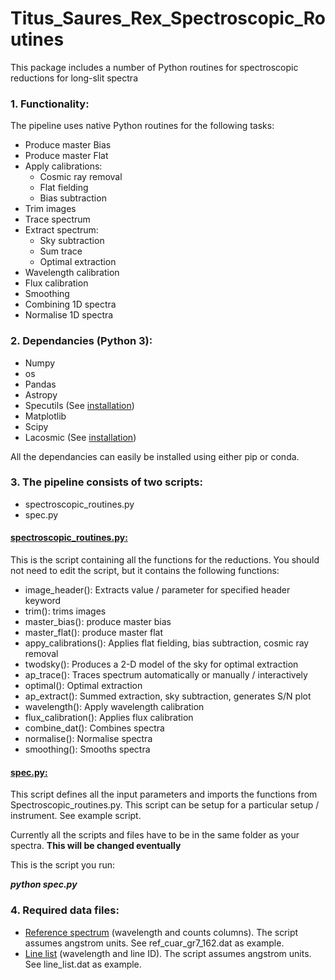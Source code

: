 # Titus_Saures_Rex_Spectroscopic_Routines
This package includes a number of Python routines for spectroscopic reductions for long-slit spectra

### 1.	Functionality:

The pipeline uses native Python routines for the following tasks:
   * Produce master Bias
   * Produce master Flat
   * Apply calibrations:
       * Cosmic ray removal
       * Flat fielding
       * Bias subtraction
   * Trim images
   * Trace spectrum
   * Extract spectrum:
       * Sky subtraction
       * Sum trace
       * Optimal extraction
   * Wavelength calibration
   * Flux calibration
   * Smoothing
   * Combining 1D spectra
   * Normalise 1D spectra

### 2.  Dependancies (Python 3):

  *	Numpy
  *	os
  *	Pandas
  *	Astropy
  *	Specutils (See [installation](https://specutils.readthedocs.io/en/latest/))
  *	Matplotlib
  *	Scipy
  *	Lacosmic (See [installation](https://lacosmic.readthedocs.io/en/latest/))

All the dependancies can easily be installed using either pip or conda.

### 3.  The pipeline consists of two scripts:
  *	spectroscopic_routines.py
  *	spec.py

#### <ins>spectroscopic_routines.py:</ins> 
This is the script containing all the functions for the reductions.  You should not need to edit the script, but it contains the following functions:
  *	image_header():  Extracts value / parameter for specified header keyword
  *	trim():  trims images
  *	master_bias(): produce master bias
  *	master_flat(): produce master flat
  *	appy_calibrations():  Applies flat fielding, bias subtraction, cosmic ray removal
  *	twodsky():  Produces a 2-D model of the sky for optimal extraction
  *	ap_trace():  Traces spectrum automatically or manually / interactively
  *	optimal():  Optimal extraction
  *	ap_extract():  Summed extraction, sky subtraction, generates S/N plot
  *	wavelength():  Apply wavelength calibration
  *	flux_calibration():  Applies flux calibration
  *	combine_dat():  Combines spectra
  * normalise():  Normalise spectra
  * smoothing():  Smooths spectra 

#### <ins>spec.py:</ins>

This script defines all the input parameters and imports the functions from Spectroscopic_routines.py.  This script can be setup for a particular setup / instrument.  See example script.

Currently all the scripts and files have to be in the same folder as your spectra.  **This will be changed eventually**

This is the script you run:

***python spec.py***

### 4. Required data files:
  * <ins>Reference spectrum</ins> (wavelength and counts columns).  The script assumes angstrom units.  See ref_cuar_gr7_162.dat as example.
  * <ins>Line list</ins> (wavelength and line ID).  The script assumes angstrom units.  See line_list.dat as example.

